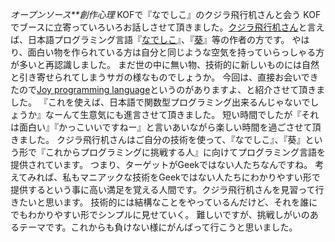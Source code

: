 *オープンソース**創作心理* KOFで『なでしこ』のクジラ飛行机さんと会う
KOFでブースに立寄っていろいろお話しさせて頂きました。[クジラ飛行机さん](http://www.kujirahand.com/)と言えば、日本語プログラミング言語『[なでしこ](http://nadesi.com/)』、『[葵](http://aoi-project.com/)』等の作者の方です。
やはり、面白い物を作られている方は自分と同じような空気を持っていらっしゃる方が多いと再認識しました。
まだ世の中に無い物、技術的に新しいものには自然と引き寄せられてしまうサガの様なものでしょうか。
今回は、直接お会いできたので[Joy programming language](http://en.wikipedia.org/wiki/Joy_(programming_language))というのがありますよ、と紹介させて頂きました。
『これを使えば、日本語で関数型プログラミング出来るんじゃないでしょうか』なーんて生意気にも進言させて頂きました。
短い時間でしたが『それは面白い』『かっこいいですねー』と言いあいながら楽しい時間を過ごさせて頂きました。
クジラ飛行机さんはご自分の技術を使って、『なでしこ』、『葵』という形で『これからプログラミングに挑戦する人』に向けてプログラミング言語を提供されています。
つまり、ターゲットがGeekではない人たちなんですね。
考えてみれば、私もマニアックな技術をGeekではない人たちにわかりやすい形で提供するという事に高い満足を覚える人間です。クジラ飛行机さんを見習って行きたいと思います。
技術的には結構なことをやっているんだけど、それを誰にでもわかりやすい形でシンプルに見せていく。
難しいですが、挑戦しがいのあるテーマです。これからも負けない様にがんばって行こうと思いました。

